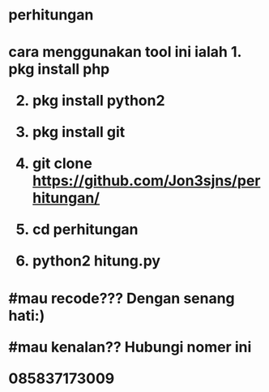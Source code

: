 # perhitungan

<h1>cara menggunakan tool ini ialah
1. pkg install php

2. pkg install python2

3. pkg install git

4. git clone https://github.com/Jon3sjns/perhitungan/

5. cd perhitungan

6. python2 hitung.py
<h1>

#mau recode??? Dengan senang hati:)

#mau kenalan?? Hubungi nomer ini

085837173009
